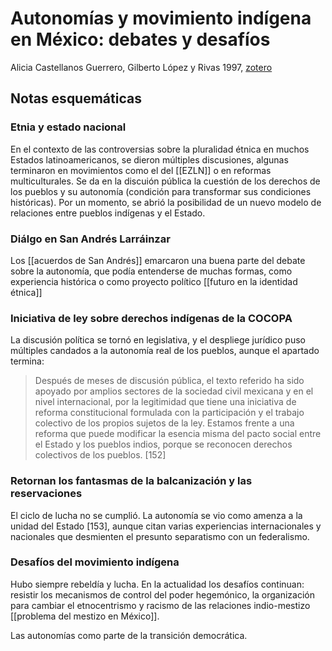 # Autonomías y movimiento indígena en México: debates y desafíos
Alicia Castellanos Guerrero, Gilberto López y Rivas 1997, [zotero](zotero://select/items/@castellanosguerrerolopezyrivas1997)

## Notas esquemáticas

### Etnia y estado nacional

En el contexto de las controversias sobre la pluralidad étnica en muchos Estados latinoamericanos, se dieron múltiples discusiones, algunas terminaron en movimientos como el del [[EZLN]] o en reformas multiculturales. Se da en la discuión pública la cuestión de los derechos de los pueblos y su autonomía (condición para transformar sus condiciones históricas). Por un momento, se abrió la posibilidad de un nuevo modelo de relaciones entre pueblos indígenas y el Estado.

### Diálgo en San Andrés Larráinzar

Los [[acuerdos de San Andrés]] emarcaron una buena parte del debate sobre la autonomía, que podía entenderse de muchas formas, como experiencia histórica o como proyecto político [[futuro en la identidad étnica]]

### Iniciativa de ley sobre derechos indígenas de la COCOPA

La discusión política se tornó en legislativa, y el despliege jurídico puso múltiples candados a la autonomía real de los pueblos, aunque el apartado termina:

> Después de meses de discusión pública, el texto referido ha sido apoyado por amplios sectores de la sociedad civil mexicana y en el nivel internacional, por la legitimidad que tiene una iniciativa de reforma constitucional formulada con la participación y el trabajo colectivo de los propios sujetos de la ley. Estamos frente a una reforma que puede modificar la esencia misma del pacto social entre el Estado y los pueblos indios, porque se reconocen derechos colectivos de los pueblos. [152]

### Retornan los fantasmas de la balcanización y las reservaciones

El ciclo de lucha no se cumplió. La autonomía se vio como amenza a la unidad del Estado [153], aunque citan varias experiencias internacionales y nacionales que desmienten el presunto separatismo con un federalismo.

### Desafíos del movimiento indígena

Hubo siempre rebeldía y lucha. En la actualidad los desafíos continuan: resistir los mecanismos de control del poder hegemónico, la organización para cambiar el etnocentrismo y racismo de las relaciones indio-mestizo [[problema del mestizo en México]].

Las autonomías como parte de la transición democrática.